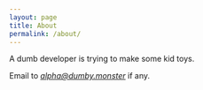```yaml
---
layout: page
title: About
permalink: /about/
---
```

A dumb developer is trying to make some kid toys.

Email to *alpha@dumby.monster* if any.

